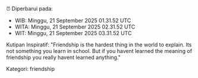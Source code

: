 ⏰ Diperbarui pada:
- WIB: Minggu, 21 September 2025 01.31.52 UTC
- WITA: Minggu, 21 September 2025 02.31.52 UTC
- WIT: Minggu, 21 September 2025 03.31.52 UTC

Kutipan Inspiratif:
"Friendship is the hardest thing in the world to explain. Its not something you learn in school. But if you havent learned the meaning of friendship you really havent learned anything."


Kategori: friendship

